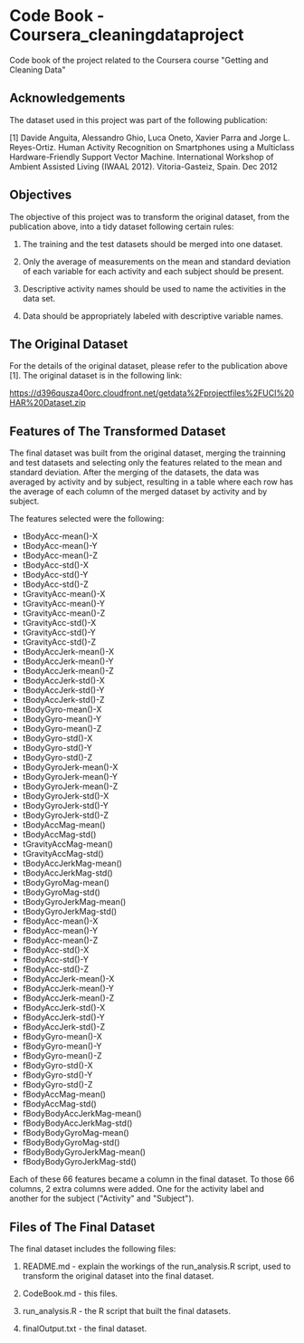 # Code Book - Coursera_cleaningdataproject
Code book of the project related to the Coursera course "Getting and Cleaning Data"

## Acknowledgements

The dataset used in this project was part of the following publication: 

[1] Davide Anguita, Alessandro Ghio, Luca Oneto, Xavier Parra and Jorge L. Reyes-Ortiz. Human Activity Recognition on Smartphones using a Multiclass Hardware-Friendly Support Vector Machine. International Workshop of Ambient Assisted Living (IWAAL 2012). Vitoria-Gasteiz, Spain. Dec 2012

## Objectives

The objective of this project was to transform the original dataset, from the publication above, into a tidy dataset following certain rules: 

1. The training and the test datasets should be merged into one dataset.

2. Only the average of measurements on the mean and standard deviation of each variable for each activity and each subject should be present. 

3. Descriptive activity names should be used to name the activities in the data set.

4. Data should be appropriately labeled with descriptive variable names. 

## The Original Dataset 

For the details of the original dataset, please refer to the publication above [1]. The original dataset is in the following link:

https://d396qusza40orc.cloudfront.net/getdata%2Fprojectfiles%2FUCI%20HAR%20Dataset.zip

## Features of The Transformed Dataset

The final dataset was built from the original dataset, merging the trainning and test datasets and selecting only the features related to the mean and standard deviation. After the merging of the datasets, the data was averaged by activity and by subject, resulting in a table where each row has the average of each column of the merged dataset by activity and by subject.

The features selected were the following:

* tBodyAcc-mean()-X
* tBodyAcc-mean()-Y  
* tBodyAcc-mean()-Z  
* tBodyAcc-std()-X  
* tBodyAcc-std()-Y  
* tBodyAcc-std()-Z  
* tGravityAcc-mean()-X  
* tGravityAcc-mean()-Y  
* tGravityAcc-mean()-Z  
* tGravityAcc-std()-X  
* tGravityAcc-std()-Y  
* tGravityAcc-std()-Z  
* tBodyAccJerk-mean()-X  
* tBodyAccJerk-mean()-Y  
* tBodyAccJerk-mean()-Z  
* tBodyAccJerk-std()-X  
* tBodyAccJerk-std()-Y  
* tBodyAccJerk-std()-Z  
* tBodyGyro-mean()-X 
* tBodyGyro-mean()-Y  
* tBodyGyro-mean()-Z  
* tBodyGyro-std()-X  
* tBodyGyro-std()-Y  
* tBodyGyro-std()-Z  
* tBodyGyroJerk-mean()-X  
* tBodyGyroJerk-mean()-Y  
* tBodyGyroJerk-mean()-Z  
* tBodyGyroJerk-std()-X  
* tBodyGyroJerk-std()-Y  
* tBodyGyroJerk-std()-Z  
* tBodyAccMag-mean()  
* tBodyAccMag-std()  
* tGravityAccMag-mean()  
* tGravityAccMag-std()  
* tBodyAccJerkMag-mean()  
* tBodyAccJerkMag-std()  
* tBodyGyroMag-mean()  
* tBodyGyroMag-std()  
* tBodyGyroJerkMag-mean()  
* tBodyGyroJerkMag-std()  
* fBodyAcc-mean()-X  
* fBodyAcc-mean()-Y  
* fBodyAcc-mean()-Z  
* fBodyAcc-std()-X  
* fBodyAcc-std()-Y  
* fBodyAcc-std()-Z  
* fBodyAccJerk-mean()-X  
* fBodyAccJerk-mean()-Y  
* fBodyAccJerk-mean()-Z  
* fBodyAccJerk-std()-X  
* fBodyAccJerk-std()-Y  
* fBodyAccJerk-std()-Z  
* fBodyGyro-mean()-X  
* fBodyGyro-mean()-Y  
* fBodyGyro-mean()-Z  
* fBodyGyro-std()-X  
* fBodyGyro-std()-Y  
* fBodyGyro-std()-Z  
* fBodyAccMag-mean()  
* fBodyAccMag-std()  
* fBodyBodyAccJerkMag-mean()  
* fBodyBodyAccJerkMag-std()  
* fBodyBodyGyroMag-mean()  
* fBodyBodyGyroMag-std()  
* fBodyBodyGyroJerkMag-mean()  
* fBodyBodyGyroJerkMag-std()  

Each of these 66 features became a column in the final dataset. To those 66 columns, 2 extra columns were added. One for the activity label and another for the subject ("Activity" and "Subject").

## Files of The Final Dataset

The final dataset includes the following files:

1. README.md - explain the workings of the run_analysis.R script, used to transform the original dataset into the final dataset.

2. CodeBook.md - this files.

3. run_analysis.R - the R script that built the final datasets.

4. finalOutput.txt - the final dataset.